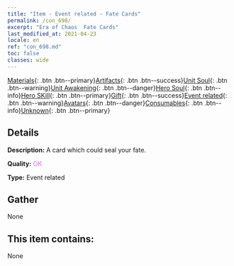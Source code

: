 ```yaml
---
title: "Item - Event related - Fate Cards"
permalink: /con_698/
excerpt: "Era of Chaos  Fate Cards"
last_modified_at: 2021-04-23
locale: en
ref: "con_698.md"
toc: false
classes: wide
---
```

 [Materials](/Items/){: .btn .btn--primary}[Artifacts](/Items/Artifacts/){: .btn .btn--success}[Unit Soul](/Items/UnitSoul/){: .btn .btn--warning}[Unit Awakening](/Items/UnitAwakening/){: .btn .btn--danger}[Hero Soul](/Items/HeroSoul/){: .btn .btn--info}[Hero SKill](/Items/HeroSkill/){: .btn .btn--primary}[Gift](/Items/Gift/){: .btn .btn--success}[Event related](/Items/Events/){: .btn .btn--warning}[Avatars](/Items/Avatars/){: .btn .btn--danger}[Consumables](/Items/Consumables/){: .btn .btn--info}[Unknown](/Items/Unknown/){: .btn .btn--primary}

## Details
 **Description:** A card which could seal your fate.

 **Quality:** <span style="color: #DA70D6">OK</span>

 **Type:** Event related

## Gather

  None

## This item contains:

  None

